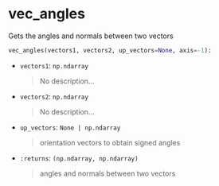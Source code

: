 # <a id="McUtils.McUtils.Numputils.VectorOps.vec_angles">vec_angles</a>

Gets the angles and normals between two vectors

```python
vec_angles(vectors1, vectors2, up_vectors=None, axis=-1): 
```

- `vectors1`: `np.ndarray`
    >No description...
- `vectors2`: `np.ndarray`
    >No description...
- `up_vectors`: `None | np.ndarray`
    >orientation vectors to obtain signed angles
- `:returns`: `(np.ndarray, np.ndarray)`
    >angles and normals between two vectors



